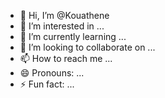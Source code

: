 - 👋 Hi, I’m @Kouathene
- 👀 I’m interested in ...
- 🌱 I’m currently learning ...
- 💞️ I’m looking to collaborate on ...
- 📫 How to reach me ...
- 😄 Pronouns: ...
- ⚡ Fun fact: ...

<!---
Kouathene/Kouathene is a ✨ special ✨ repository because its `README.md` (this file) appears on your GitHub profile.
You can click the Preview link to take a look at your changes.
--->
